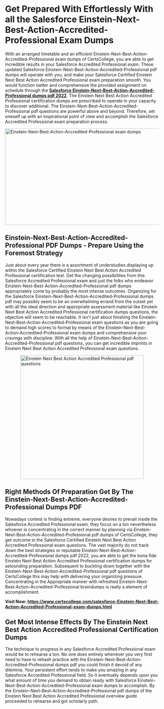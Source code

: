 <h1><strong>Get Prepared With Effortlessly With all the Salesforce Einstein-Next-Best-Action-Accredited-Professional Exam Dumps&nbsp;</strong></h1>
<p><span style="font-weight: 400;">With an arranged timetable and an efficient  Einstein-Next-Best-Action-Accredited-Professional exam dumps of CertsCollege, you are able to get incredible results in your Salesforce Accredited Professional exam. These updated Salesforce Einstein-Next-Best-Action-Accredited-Professional pdf dumps will operate with you, and make your Salesforce Certified Einstein Next Best Action Accredited Professional exam preparation smooth. You would function better and comprehensive the provided assignment on schedule through the <strong><a href="https://www.certscollege.com/salesforce-Einstein-Next-Best-Action-Accredited-Professional-exam-dumps.html">Salesforce Einstein-Next-Best-Action-Accredited-Professional dumps pdf 2022</a></strong>. The Einstein Next Best Action Accredited Professional certification dumps are prescribed to operate in your capacity to discover additional. The  Einstein-Next-Best-Action-Accredited-Professional pdf questions are powerful above and beyond. Therefore, set oneself up with an inspirational point of view and accomplish the Salesforce Accredited Professional exam preparation process.&nbsp;</span></p>
<p><span style="font-weight: 400;"><img style="display: block; margin-left: auto; margin-right: auto;" src="https://i.ibb.co/CPDK3ps/Yellow-and-Blue-Initiative-Blog-Banner.png" alt="Einstein-Next-Best-Action-Accredited-Professional exam dumps" width="559" height="315" /></span></p>
<h2><strong>Einstein-Next-Best-Action-Accredited-Professional PDF Dumps - Prepare Using the Foremost Strategy</strong></h2>
<p><span style="font-weight: 400;">Just about every year there is a assortment of understudies displaying up within the Salesforce Certified Einstein Next Best Action Accredited Professional certification test. Get the changing possibilities from this Salesforce Accredited Professional exam and just the folks who endeavor Einstein-Next-Best-Action-Accredited-Professional pdf dumps appropriately come by probably the most intense outcomes. Organizing for the Salesforce Einstein-Next-Best-Action-Accredited-Professional dumps pdf may possibly seem to be an overwhelming errand from the outset yet with all the ideal direction and appropriate assessment material like Einstein Next Best Action Accredited Professional certification dumps questions, the objective will seem to be reachable. It isn't just about finishing the Einstein-Next-Best-Action-Accredited-Professional exam questions as you are going to demand high scores to format by means of the Einstein-Next-Best-Action-Accredited-Professional exam dumps and comprehensive your cravings with discipline. With all the help of Einstein-Next-Best-Action-Accredited-Professional pdf questions, you can get incredible imprints in Einstein Next Best Action Accredited Professional exam questions.</span></p>
<p><span style="font-weight: 400;"><a href="https://tinyurl.com/3kpbrba9"><img style="display: block; margin-left: auto; margin-right: auto;" src="https://i.ibb.co/9tMrhdY/Teacher-Appreciation-Invitation.png" alt="Einstein Next Best Action Accredited Professional pdf questions " width="404" height="404" /></a></span></p>
<h2><strong>Right Methods Of Preparation Get By The Einstein-Next-Best-Action-Accredited-Professional Dumps PDF</strong></h2>
<p><span style="font-weight: 400;">Nowadays contest is finding extreme, everyone desires to prevail inside the Salesforce Accredited Professional exam, they focus on a ton nevertheless whoever is concentrating in the correct manner by planning via Einstein-Next-Best-Action-Accredited-Professional pdf dumps of CertsCollege, they get outcome in the Salesforce Certified Einstein Next Best Action Accredited Professional exam questions. The vast majority do not track down the best strategies or reputable Einstein-Next-Best-Action-Accredited-Professional dumps pdf 2022, you are able to get the bona fide Einstein Next Best Action Accredited Professional certification dumps for astounding preparation. Subsequent to buckling down together with the  Einstein-Next-Best-Action-Accredited-Professional pdf questions of CertsCollege this may help with delivering your organizing pressure. Concentrating in the Appropriate manner with refreshed Einstein-Next-Best-Action-Accredited-Professional braindumps is really a element of accomplishment.</span></p>
<p><span style="font-weight: 400;"><strong>Visit Now: <a href="https://www.certscollege.com/salesforce-Einstein-Next-Best-Action-Accredited-Professional-exam-dumps.html">https://www.certscollege.com/salesforce-Einstein-Next-Best-Action-Accredited-Professional-exam-dumps.html</a></strong></span></p>
<h2><strong>Get Most Intense Effects By The Einstein Next Best Action Accredited Professional Certification Dumps</strong></h2>
<p><span style="font-weight: 400;">The technique to progress in any Salesforce Accredited Professional exam would be to rehearse a ton. No one does entirely whenever you very first need to have to rehash practice with the Einstein-Next-Best-Action-Accredited-Professional dumps pdf you could finish it devoid of any dilemma. Your persistent effort tends to make you amazing in any Salesforce Accredited Professional field. So it eventually depends upon you what amount of time you demand to obtain ready with Salesforce Einstein-Next-Best-Action-Accredited-Professional exam dumps to accomplish. By the Einstein-Next-Best-Action-Accredited-Professional pdf dumps of the Einstein Next Best Action Accredited Professional overview guide proceeded to rehearse and got scholarly path.</span></p>
